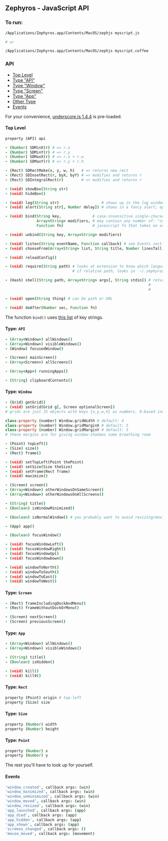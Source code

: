 ## Zephyros - JavaScript API

### To run:

```bash
/Applications/Zephyros.app/Contents/MacOS/zephjs myscript.js

# or

/Applications/Zephyros.app/Contents/MacOS/zephjs myscript.coffee
```

### API

* [Top Level](#top-level)
* [Type "API"](#type-api)
* [Type "Window"](#type-window)
* [Type "Screen"](#type-screen)
* [Type "App"](#type-app)
* [Other Type](#other-types)
* [Events](#events)

For your convenience, [underscore.js 1.4.4](http://underscorejs.org/) is pre-loaded.

#### Top Level

```coffeescript
property (API) api

- (Number) SDMinX(r) # => r.x
- (Number) SDMinY(r) # => r.y
- (Number) SDMaxX(r) # => r.x + r.w
- (Number) SDMaxY(r) # => r.y + r.h

- (Rect) SDRectMake(x, y, w, h)   # => returns new rect
- (Rect) SDInsetRect(r, byX, byY) # => modifies and returns r
- (Rect) SDIntegralRect(r)        # => modifies and returns r

- (void) showBox(String str)
- (void) hideBox()

- (void) log(String str)                   # shows up in the log window
- (void) alert(String str[, Number delay]) # shows in a fancy alert; optional delay is seconds

- (void) bind(String key,              # case-insensitive single-character string; see link below
              Array<String> modifiers, # may contain any number of: "cmd", "ctrl", "alt", "shift"
              Function fn)             # javascript fn that takes no args; return val is ignored

- (void) unbind(String key, Array<String> modifiers)

- (void) listen(String eventName, Function callback) # see Events section below
- (void) chooseFrom(Array<String> list, String title, Number linesTall, Number charsWide, Function callback) # fn called with chosen idx or null if canceled

- (void) reloadConfig()

- (void) require(String path) # looks at extension to know which language to use
                              # if relative path, looks in `~/.zephyros/`

- (Hash) shell(String path, Array<String> args[, String stdin]) # returns {"stdout": string,
                                                                #          "stderr": string,
                                                                #          "status": int}

- (void) open(String thing) # can be path or URL

- (void) doAfter(Number sec, Function fn)
```

The function `bind()` uses [this list](https://github.com/sdegutis/zephyros/blob/master/Zephyros/SDKeyBindingTranslator.m#L148) of key strings.

#### Type: `API`

```coffeescript
- (Array<Window>) allWindows()
- (Array<Window>) visibleWindows()
- (Window) focusedWindow()

- (Screen) mainScreen()
- (Array<Screen>) allScreens()

- (Array<App>) runningApps()

- (String) clipboardContents()
```

#### Type: `Window`

```coffeescript
- (Grid) getGrid()
- (void) setGrid(Grid g[, Screen optionalScreen])
# grids are just JS objects with keys {x,y,w,h} as numbers, 0-based index

class-property (number) Window.gridWidth # default: 4
class-property (number) Window.gridMarginX # default: 5
class-property (number) Window.gridMarginY # default: 5
# these margins are for giving window-shadows some breathing room

- (Point) topLeft()
- (Size) size()
- (Rect) frame()

- (void) setTopLeft(Point thePoint)
- (void) setSize(Size theSize)
- (void) setFrame(Rect frame)
- (void) maximize()

- (Screen) screen()
- (Array<Window>) otherWindowsOnSameScreen()
- (Array<Window>) otherWindowsOnAllScreens()

- (String) title()
- (Boolean) isWindowMinimized()

- (Boolean) isNormalWindow() # you probably want to avoid resizing/moving ones that aren't

- (App) app()

- (Boolean) focusWindow()

- (void) focusWindowLeft()
- (void) focusWindowRight()
- (void) focusWindowUp()
- (void) focusWindowDown()

- (void) windowToNorth()
- (void) windowToSouth()
- (void) windowToEast()
- (void) windowToWest()
```

#### Type: `Screen`

```coffeescript
- (Rect) frameIncludingDockAndMenu()
- (Rect) frameWithoutDockOrMenu()

- (Screen) nextScreen()
- (Screen) previousScreen()
```

#### Type: `App`

```coffeescript
- (Array<Window>) allWindows()
- (Array<Window>) visibleWindows()

- (String) title()
- (Boolean) isHidden()

- (void) kill()
- (void) kill9()
```

#### Type: `Rect`

```coffeescript
property (Point) origin # top-left
property (Size) size
```

#### Type: `Size`

```coffeescript
property (Number) width
property (Number) height
```

#### Type: `Point`

```coffeescript
property (Number) x
property (Number) y
```

The rest you'll have to look up for yourself.

#### Events

```coffeescript
'window_created', callback args: (win)
'window_minimized', callback args: (win)
'window_unminimized', callback args: (win)
'window_moved', callback args: (win)
'window_resized', callback args: (win)
'app_launched', callback args: (app)
'app_died', callback args: (app)
'app_hidden', callback args: (app)
'app_shown', callback args: (app)
'screens_changed', callback args: ()
'mouse_moved', callback args: (movement)
```
